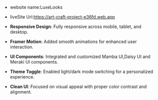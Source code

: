 - website name:LuxeLooks

- liveSite Url:https://art-craft-project-e36fd.web.app




- **Responsive Design**: Fully responsive across mobile, tablet, and desktop.
- **Framer Motion**: Added smooth animations for enhanced user interaction.
- **UI Components**: Integrated and customized Mamba UI,Daisy UI and Meraki UI components.
- **Theme Toggle**: Enabled light/dark mode switching for a personalized experience.
- **Clean UI**: Focused on visual appeal with proper color contrast and alignment.







